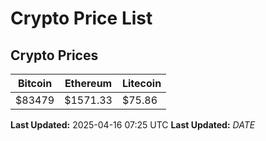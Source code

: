 # Crypto Price List

## Crypto Prices
| Bitcoin | Ethereum | Litecoin |
| ------- | -------- | -------- |
| $83479 | $1571.33 | $75.86 |
**Last Updated:** 2025-04-16 07:25 UTC
**Last Updated:** $DATE$
